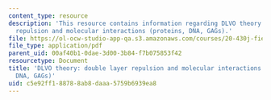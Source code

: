 ```yaml
---
content_type: resource
description: 'This resource contains information regarding DLVO theory: Double layer
  repulsion and molecular interactions (proteins, DNA, GAGs).'
file: https://ol-ocw-studio-app-qa.s3.amazonaws.com/courses/20-430j-fields-forces-and-flows-in-biological-systems-fall-2015/c5e92ff188788ab8daaa5759b6939ea8_MIT20_430JF15_Lecture24.pdf
file_type: application/pdf
parent_uid: 00af40b1-0dae-3d00-3b84-f7b075853f42
resourcetype: Document
title: 'DLVO theory: double layer repulsion and molecular interactions (proteins,
  DNA, GAGs)'
uid: c5e92ff1-8878-8ab8-daaa-5759b6939ea8
---
```

